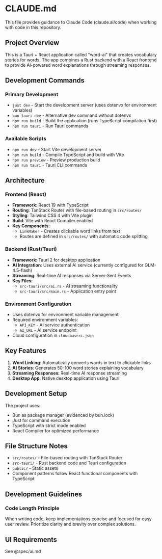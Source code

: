 # CLAUDE.md

This file provides guidance to Claude Code (claude.ai/code) when working with code in this repository.

## Project Overview

This is a Tauri + React application called "word-ai" that creates vocabulary stories for words. The app combines a Rust backend with a React frontend to provide AI-powered word explanations through streaming responses.

## Development Commands

### Primary Development
- `just dev` - Start the development server (uses dotenvx for environment variables)
- `bun tauri dev` - Alternative dev command without dotenvx
- `npm run build` - Build the application (runs TypeScript compilation first)
- `npm run tauri` - Run Tauri commands

### Available Scripts
- `npm run dev` - Start Vite development server
- `npm run build` - Compile TypeScript and build with Vite
- `npm run preview` - Preview production build
- `npm run tauri` - Tauri CLI commands

## Architecture

### Frontend (React)
- **Framework**: React 19 with TypeScript
- **Routing**: TanStack Router with file-based routing in `src/routes/`
- **Styling**: Tailwind CSS 4 with Vite plugin
- **Build**: Vite with React Compiler enabled
- **Key Components**:
  - `LinkMaker` - Creates clickable word links from text
  - Routes are defined in `src/routes/` with automatic code splitting

### Backend (Rust/Tauri)
- **Framework**: Tauri 2 for desktop application
- **AI Integration**: Uses external AI service (currently configured for GLM-4.5-flash)
- **Streaming**: Real-time AI responses via Server-Sent Events
- **Key Files**:
  - `src-tauri/src/ai.rs` - AI streaming functionality
  - `src-tauri/src/main.rs` - Application entry point

### Environment Configuration
- Uses dotenvx for environment variable management
- Required environment variables:
  - `API_KEY` - AI service authentication
  - `AI_URL` - AI service endpoint
- Cloud configuration in `cloudbaserc.json`

## Key Features

1. **Word Linking**: Automatically converts words in text to clickable links
2. **AI Stories**: Generates 50-100 word stories explaining vocabulary
3. **Streaming Responses**: Real-time AI response streaming
4. **Desktop App**: Native desktop application using Tauri

## Development Setup

The project uses:
- Bun as package manager (evidenced by bun.lock)
- Just for command execution
- TypeScript with strict mode enabled
- React Compiler for optimized performance

## File Structure Notes

- `src/routes/` - File-based routing with TanStack Router
- `src-tauri/` - Rust backend code and Tauri configuration
- `public/` - Static assets
- Component patterns follow React functional components with TypeScript

## Development Guidelines

### Code Length Principle
When writing code, keep implementations concise and focused for easy user review. Prioritize clarity and brevity over complex solutions.

## UI Requirements

See @spec/ui.md
